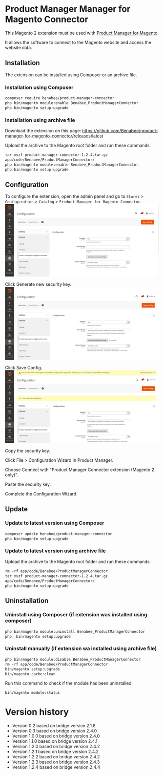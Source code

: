 # Product Manager Manager for Magento Connector

This Magento 2 extension must be used with
[Product Manager for Magento](https://www.benabee.com/en/product-manager-for-magento).

It allows the software to connect to the Magento website and access the website data.



## Installation

The extension can be installed using Composer or an archive file.

### Installation using Composer
```
composer require benabee/product-manager-connector
php bin/magento module:enable Benabee_ProductManagerConnector
php bin/magento setup:upgrade
```

### Installation using archive file

Download the extension on this page:
https://github.com/Benabee/product-manager-for-magento-connector/releases/latest


Upload the archive to the Magento root folder and run these commands:
```
tar xvzf product-manager-connector-1.2.4.tar.gz app/code/Benabee/ProductManagerConnector/
php bin/magento module:enable Benabee_ProductManagerConnector
php bin/magento setup:upgrade
```


## Configuration

To configure the extension, open the admin panel and go to ```Stores``` > ```Configuration``` > ```Catalog``` > ```Product Manager for Magento Connector```.
![](doc/installation1.png)

Click Generate new security key.
![](doc/installation2.png)

Click Save Config.
![](doc/installation3.png)

Copy the security key.

Click File > Configuration Wizard in Product Manager.

Choose Connect with "Product Manager Connector extension (Magento 2 only)".

Paste the security key.

Complete the Configuration Wizard.

## Update
### Update to latest version using Composer
```
composer update benabee/product-manager-connector
php bin/magento setup:upgrade
```

### Update to latest version using archive file
Upload the archive to the Magento root folder and run these commands:
```
rm -rf app/code/Benabee/ProductManagerConnector
tar xvzf product-manager-connector-1.2.4.tar.gz app/code/Benabee/ProductManagerConnector/
php bin/magento setup:upgrade
```

## Uninstallation

### Uninstall using Composer (if extension was installed using composer)
```
php bin/magento module:uninstall Benabee_ProductManagerConnector
php  bin/magento setup:upgrade
```

### Uninstall manually (if extension wa installed using archive file)
```
php bin/magento module:disable Benabee_ProductManagerConnector
rm -rf app/code/Benabee/ProductManagerConnector
bin/magento setup:upgrade
bin/magento cache:clean
```

Run this command to check if the module has been uninstalled
```
bin/magento module:status
```


Version history
===============
- Version 0.2 based on bridge version 2.1.8
- Version 0.3 based on bridge version 2.4.0
- Version 1.0.0 based on bridge version 2.4.0
- Version 1.1.0 based on bridge version 2.4.1
- Version 1.2.0 based on bridge version 2.4.2
- Version 1.2.1 based on bridge version 2.4.2
- Version 1.2.2 based on bridge version 2.4.2
- Version 1.2.3 based on bridge version 2.4.3
- Version 1.2.4 based on bridge version 2.4.4

